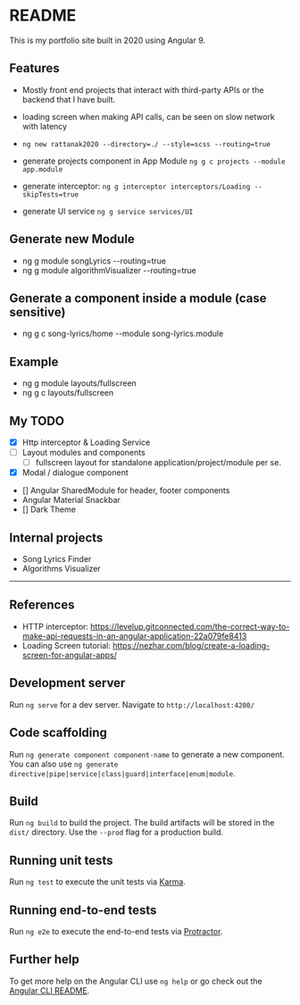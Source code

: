 # README

This is my portfolio site built in 2020 using Angular 9.

## Features

- Mostly front end projects that interact with third-party APIs or the backend that I have built.
- loading screen when making API calls, can be seen on slow network with latency

- `ng new rattanak2020 --directory=./ --style=scss --routing=true`
- generate projects component in App Module `ng g c projects --module app.module`
- generate interceptor: `ng g interceptor interceptors/Loading --skipTests=true`
- generate UI service `ng g service services/UI`

## Generate new Module

- ng g module songLyrics --routing=true
- ng g module algorithmVisualizer --routing=true

## Generate a component inside a module (case sensitive)

- ng g c song-lyrics/home --module song-lyrics.module

## Example

- ng g module layouts/fullscreen
- ng g c layouts/fullscreen

## My TODO

- [x] Http interceptor & Loading Service
- [ ] Layout modules and components
  - [ ] fullscreen layout for standalone application/project/module per se.
- [x] Modal / dialogue component
- [] Angular SharedModule for header, footer components
- Angular Material Snackbar
- [] Dark Theme

## Internal projects

- Song Lyrics Finder
- Algorithms Visualizer

---

## References

- HTTP interceptor: https://levelup.gitconnected.com/the-correct-way-to-make-api-requests-in-an-angular-application-22a079fe8413
- Loading Screen tutorial: https://nezhar.com/blog/create-a-loading-screen-for-angular-apps/

## Development server

Run `ng serve` for a dev server. Navigate to `http://localhost:4200/`

## Code scaffolding

Run `ng generate component component-name` to generate a new component. You can also use `ng generate directive|pipe|service|class|guard|interface|enum|module`.

## Build

Run `ng build` to build the project. The build artifacts will be stored in the `dist/` directory. Use the `--prod` flag for a production build.

## Running unit tests

Run `ng test` to execute the unit tests via [Karma](https://karma-runner.github.io).

## Running end-to-end tests

Run `ng e2e` to execute the end-to-end tests via [Protractor](http://www.protractortest.org/).

## Further help

To get more help on the Angular CLI use `ng help` or go check out the [Angular CLI README](https://github.com/angular/angular-cli/blob/master/README.md).

